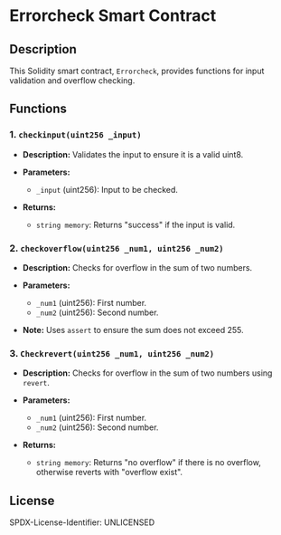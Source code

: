 # Errorcheck Smart Contract

## Description

This Solidity smart contract, `Errorcheck`, provides functions for input validation and overflow checking.

## Functions

### 1. `checkinput(uint256 _input)`

- **Description:** Validates the input to ensure it is a valid uint8.

- **Parameters:**
  - `_input` (uint256): Input to be checked.

- **Returns:** 
  - `string memory`: Returns "success" if the input is valid.

### 2. `checkoverflow(uint256 _num1, uint256 _num2)`

- **Description:** Checks for overflow in the sum of two numbers.

- **Parameters:**
  - `_num1` (uint256): First number.
  - `_num2` (uint256): Second number.

- **Note:** Uses `assert` to ensure the sum does not exceed 255.

### 3. `Checkrevert(uint256 _num1, uint256 _num2)`

- **Description:** Checks for overflow in the sum of two numbers using `revert`.

- **Parameters:**
  - `_num1` (uint256): First number.
  - `_num2` (uint256): Second number.

- **Returns:** 
  - `string memory`: Returns "no overflow" if there is no overflow, otherwise reverts with "overflow exist".

## License

SPDX-License-Identifier: UNLICENSED
